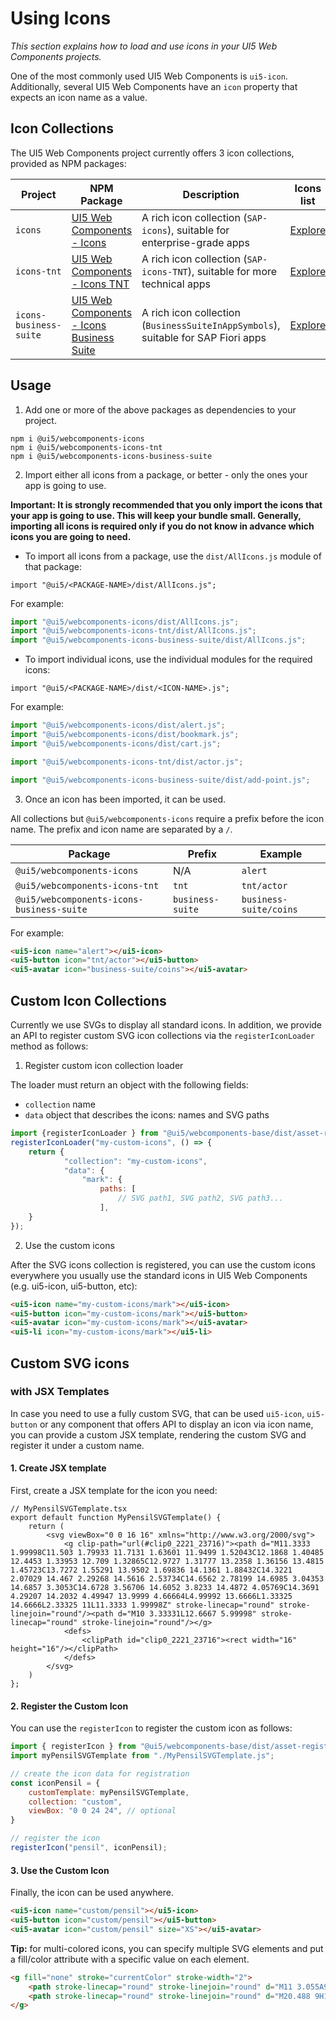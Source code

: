 # Using Icons

*This section explains how to load and use icons in your UI5 Web Components projects.*

One of the most commonly used UI5 Web Components is `ui5-icon`. Additionally, several UI5 Web Components have an `icon` property that expects an icon name as a value.


## Icon Collections

The UI5 Web Components project currently offers 3 icon collections, provided as NPM packages:

Project | NPM Package | Description | Icons list
-----------|-----------|------------|-------------
`icons` | [UI5 Web Components - Icons](https://www.npmjs.com/package/@ui5/webcomponents-icons) | A rich icon collection (`SAP-icons`), suitable for enterprise-grade apps |[Explore](https://sdk.openui5.org/test-resources/sap/m/demokit/iconExplorer/webapp/index.html#/overview/SAP-icons)
`icons-tnt` | [UI5 Web Components - Icons TNT](https://www.npmjs.com/package/@ui5/webcomponents-icons-tnt) | A rich icon collection (`SAP-icons-TNT`), suitable for more technical apps | [Explore](https://sdk.openui5.org/test-resources/sap/m/demokit/iconExplorer/webapp/index.html#/overview/SAP-icons-TNT)
`icons-business-suite` | [UI5 Web Components - Icons Business Suite](https://www.npmjs.com/package/@ui5/webcomponents-icons-business-suite) | A rich icon collection (`BusinessSuiteInAppSymbols`), suitable for SAP Fiori apps | [Explore](https://ui5.sap.com/test-resources/sap/m/demokit/iconExplorer/webapp/index.html#/overview/BusinessSuiteInAppSymbols)

## Usage

 1. Add one or more of the above packages as dependencies to your project.

```
npm i @ui5/webcomponents-icons
npm i @ui5/webcomponents-icons-tnt
npm i @ui5/webcomponents-icons-business-suite
```

 2. Import either all icons from a package, or better - only the ones your app is going to use.

**Important: It is strongly recommended that you only import the icons that your app is going to use. This will keep your bundle small.
Generally, importing all icons is required only if you do not know in advance which icons you are going to need.**

 - To import all icons from a package, use the `dist/AllIcons.js` module of that package:

`import "@ui5/<PACKAGE-NAME>/dist/AllIcons.js";`

For example:
```js
import "@ui5/webcomponents-icons/dist/AllIcons.js";
import "@ui5/webcomponents-icons-tnt/dist/AllIcons.js";
import "@ui5/webcomponents-icons-business-suite/dist/AllIcons.js";
```
 - To import individual icons, use the individual modules for the required icons:

`import "@ui5/<PACKAGE-NAME>/dist/<ICON-NAME>.js";`

For example:
```js
import "@ui5/webcomponents-icons/dist/alert.js";
import "@ui5/webcomponents-icons/dist/bookmark.js";
import "@ui5/webcomponents-icons/dist/cart.js";

import "@ui5/webcomponents-icons-tnt/dist/actor.js";

import "@ui5/webcomponents-icons-business-suite/dist/add-point.js";
```

 3. Once an icon has been imported, it can be used.

All collections but `@ui5/webcomponents-icons` require a prefix before the icon name. The prefix and icon name are separated by a `/`. 

Package | Prefix | Example
----------|---------|-------------
`@ui5/webcomponents-icons` | N/A | `alert`
`@ui5/webcomponents-icons-tnt` | `tnt` | `tnt/actor`
`@ui5/webcomponents-icons-business-suite` | `business-suite` | `business-suite/coins`

For example:
```html
<ui5-icon name="alert"></ui5-icon>
<ui5-button icon="tnt/actor"></ui5-button>
<ui5-avatar icon="business-suite/coins"></ui5-avatar>
```

## Custom Icon Collections

Currently we use SVGs to display all standard icons. 
In addition, we provide an API to register custom SVG icon collections via the `registerIconLoader` method as follows:

1. Register custom icon collection loader

The loader must return an object with the following fields:
- `collection` name
- `data` object that describes the icons: names and SVG paths

```js
import {registerIconLoader } from "@ui5/webcomponents-base/dist/asset-registries/Icons.js";
registerIconLoader("my-custom-icons", () => {
    return {
            "collection": "my-custom-icons",
            "data": {
                "mark": {
                    paths: [ 
                        // SVG path1, SVG path2, SVG path3...
                    ],
    }
});
```

2. Use the custom icons

After the SVG icons collection is registered, you can use the custom icons everywhere you usually use the standard icons in UI5 Web Components (e.g. ui5-icon, ui5-button, etc):

```html
<ui5-icon name="my-custom-icons/mark"></ui5-icon>
<ui5-button icon="my-custom-icons/mark"></ui5-button>
<ui5-avatar icon="my-custom-icons/mark"></ui5-avatar>
<ui5-li icon="my-custom-icons/mark"></ui5-li>
```

## Custom SVG icons

### with JSX Templates

In case you need to use a fully custom SVG, that can be used `ui5-icon`, `ui5-button` or any component that offers API to display an icon via icon name, you can provide a custom JSX template, rendering the custom SVG and register it under a custom name.


#### 1. Create JSX template

First, create a JSX template for the icon you need:

```tsx
// MyPensilSVGTemplate.tsx
export default function MyPensilSVGTemplate() {
    return (
        <svg viewBox="0 0 16 16" xmlns="http://www.w3.org/2000/svg">
            <g clip-path="url(#clip0_2221_23716)"><path d="M11.3333 1.99998C11.503 1.79933 11.7131 1.63601 11.9499 1.52043C12.1868 1.40485 12.4453 1.33953 12.709 1.32865C12.9727 1.31777 13.2358 1.36156 13.4815 1.45723C13.7272 1.55291 13.9502 1.69836 14.1361 1.88432C14.3221 2.07029 14.467 2.29268 14.5616 2.53734C14.6562 2.78199 14.6985 3.04353 14.6857 3.3053C14.6728 3.56706 14.6052 3.8233 14.4872 4.05769C14.3691 4.29207 14.2032 4.49947 13.9999 4.66664L4.99992 13.6666L1.33325 14.6666L2.33325 11L11.3333 1.99998Z" stroke-linecap="round" stroke-linejoin="round"/><path d="M10 3.33331L12.6667 5.99998" stroke-linecap="round" stroke-linejoin="round"/></g>
            <defs>
                <clipPath id="clip0_2221_23716"><rect width="16" height="16"/></clipPath>
            </defs>
        </svg>
    )
};
```

#### 2. Register the Custom Icon

You can use the `registerIcon` to register the custom icon as follows:

```js
import { registerIcon } from "@ui5/webcomponents-base/dist/asset-registries/Icons.js";
import myPensilSVGTemplate from "./MyPensilSVGTemplate.js";

// create the icon data for registration
const iconPensil = {
    customTemplate: myPensilSVGTemplate,
    collection: "custom",
    viewBox: "0 0 24 24", // optional
}

// register the icon
registerIcon("pensil", iconPensil);
```

#### 3. Use the Custom Icon

Finally, the icon can be used anywhere.
```html
<ui5-icon name="custom/pensil"></ui5-icon>
<ui5-button icon="custom/pensil"></ui5-button>
<ui5-avatar icon="custom/pensil" size="XS"></ui5-avatar>
```

**Tip:** for multi-colored icons, you can specify multiple SVG elements and put a fill/color attribute with a specific value on each element.
```html
<g fill="none" stroke="currentColor" stroke-width="2">
    <path stroke-linecap="round" stroke-linejoin="round" d="M11 3.055A9.001 9.001 0 1020.945 13H11V3.055z" fill="aqua"/>
    <path stroke-linecap="round" stroke-linejoin="round" d="M20.488 9H15V3.512A9.025 9.025 0 0120.488 9z" />
</g>
```
